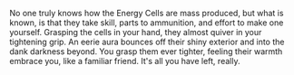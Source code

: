 No one truly knows how the Energy Cells are mass produced, but what is known, is that they take skill, parts to ammunition, and effort to make one yourself.
Grasping the cells in your hand, they almost quiver in your tightening grip. An eerie aura bounces off their shiny exterior and into the dank darkness beyond.
You grasp them ever tighter, feeling their warmth embrace you, like a familiar friend. 
It's all you have left, really.
